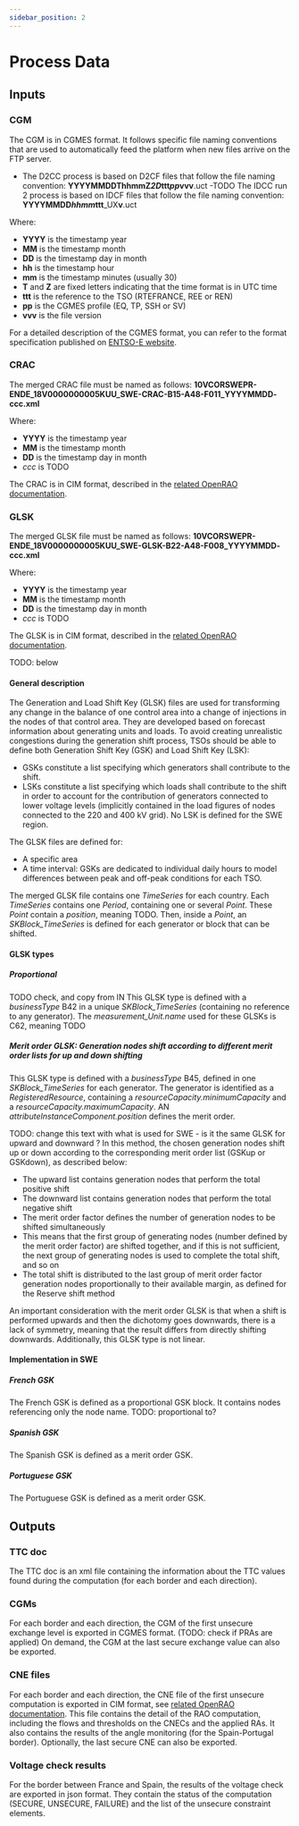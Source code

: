 ```yaml
---
sidebar_position: 2
---
```

# Process Data

## Inputs
### CGM

The CGM is in CGMES format. It follows specific file naming conventions that are used to automatically feed the platform when
new files arrive on the FTP server.
- The D2CC process is based on D2CF files that follow the file naming convention: **YYYYMMDDThhmmZ**_**2D**_**ttt**_**pp**_**vvv**.uct
-TODO The IDCC run 2 process is based on IDCF files that follow the file naming convention: **YYYYMMDD**_**hhmm**_**ttt**_UX**v**.uct

Where:
- **YYYY** is the timestamp year
- **MM** is the timestamp month
- **DD** is the timestamp day in month
- **hh** is the timestamp hour
- **mm** is the timestamp minutes (usually 30)
- **T** and **Z** are fixed letters indicating that the time format is in UTC time
- **ttt** is the reference to the TSO (RTEFRANCE, REE or REN)
- **pp** is the CGMES profile (EQ, TP, SSH or SV)
- **vvv** is the file version

For a detailed description of the CGMES format, you can refer to the format specification published on [ENTSO-E website](https://www.entsoe.eu/data/cim/cim-for-grid-models-exchange/).

### CRAC

The merged CRAC file must be named as follows: **10VCORSWEPR-ENDE_18V0000000005KUU_SWE-CRAC-B15-A48-F011_**YYYYMMDD**-**ccc**.xml**

Where:
- **YYYY** is the timestamp year
- **MM** is the timestamp month
- **DD** is the timestamp day in month
- *ccc* is TODO

The CRAC is in CIM format, described in the [related OpenRAO documentation](https://powsybl.readthedocs.io/projects/openrao/en/latest/input-data/crac/cim.html).

### GLSK

The merged GLSK file must be named as follows: **10VCORSWEPR-ENDE_18V0000000005KUU_SWE-GLSK-B22-A48-F008_**YYYYMMDD**-**ccc**.xml**

Where:
- **YYYY** is the timestamp year
- **MM** is the timestamp month
- **DD** is the timestamp day in month
- *ccc* is TODO

The GLSK is in CIM format, described in the [related OpenRAO documentation](https://powsybl.readthedocs.io/projects/entsoe/en/v2.10.0/glsk/glsk-cim.html).

  
TODO: below

#### General description

The Generation and Load Shift Key (GLSK) files are used for transforming any change in the balance of one control area into a change of injections in the nodes of that control area. They are developed based on forecast information about generating units and loads. To avoid creating unrealistic congestions during the generation shift process, TSOs should be able to define both Generation Shift Key (GSK) and Load Shift Key (LSK):
- GSKs constitute a list specifying which generators shall contribute to the shift. 
- LSKs constitute a list specifying which loads shall contribute to the shift in order to account for the contribution of generators connected to lower voltage levels (implicitly contained in the load figures of nodes connected to the 220 and 400 kV grid). No LSK is defined for the SWE region.

The GLSK files are defined for:
- A specific area 
- A time interval: GSKs are dedicated to individual daily hours to model differences between peak and off-peak conditions for each TSO.

The merged GLSK file contains one _TimeSeries_ for each country. Each _TimeSeries_ contains one _Period_, containing one or several _Point_. These _Point_ contain a _position_, meaning TODO.
Then, inside a _Point_, an _SKBlock_TimeSeries_ is defined for each generator or block that can be shifted. 
#### GLSK types
##### Proportional

TODO check, and copy from IN
This GLSK type is defined with a _businessType_ B42 in a unique _SKBlock_TimeSeries_ (containing no reference to any generator). The _measurement_Unit.name_ used for these GLSKs is C62, meaning TODO

##### Merit order GLSK: Generation nodes shift according to different merit order lists for up and down shifting

This GLSK type is defined with a _businessType_ B45, defined in one _SKBlock_TimeSeries_ for each generator. The generator is identified as a _RegisteredResource_, containing a _resourceCapacity.minimumCapacity_ and a _resourceCapacity.maximumCapacity_.
AN _attributeInstanceComponent.position_ defines the merit order.

TODO: change this text with what is used for SWE - is it the same GLSK for upward and downward ?
In this method, the chosen generation nodes shift up or down according to the corresponding merit order list (GSKup or GSKdown), as described below:

- The upward list contains generation nodes that perform the total positive shift
- The downward list contains generation nodes that perform the total negative shift
- The merit order factor defines the number of generation nodes to be shifted simultaneously
- This means that the first group of generating nodes (number defined by the merit order factor) are shifted together, and if this is not sufficient, the next group of generating nodes is used to complete the total shift, and so on
- The total shift is distributed to the last group of merit order factor generation nodes proportionally to their available margin, as defined for the Reserve shift method

An important consideration with the merit order GLSK is that when a shift is performed upwards and then the dichotomy goes downwards, there is a lack of symmetry, meaning that the result differs from directly shifting downwards. Additionally, this GLSK type is not linear.

#### Implementation in SWE

##### French GSK

The French GSK is defined as a proportional GSK block. It contains nodes referencing only the node name.
TODO: proportional to?

##### Spanish GSK

The Spanish GSK is defined as a merit order GSK.

##### Portuguese GSK

The Portuguese GSK is defined as a merit order GSK.

## Outputs

### TTC doc

The TTC doc is an xml file containing the information about the TTC values found during the computation (for each border and each direction).

### CGMs

For each border and each direction, the CGM of the first unsecure exchange level is exported in CGMES format. (TODO: check if PRAs are applied) 
On demand, the CGM at the last secure exchange value can also be exported.

### CNE files

For each border and each direction, the CNE file of the first unsecure computation is exported in CIM format, see [related OpenRAO documentation](https://powsybl.readthedocs.io/projects/openrao/en/latest/output-data/swe-cne.html).
This file contains the detail of the RAO computation, including the flows and thresholds on the CNECs and the applied RAs. It also contains the results of the angle monitoring (for the Spain-Portugal border).
Optionally, the last secure CNE can also be exported.

### Voltage check results

For the border between France and Spain, the results of the voltage check are exported in json format. They contain the status of the computation (SECURE, UNSECURE, FAILURE) and the list of the unsecure constraint elements.


